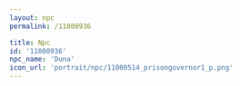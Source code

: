 ```yaml
---
layout: npc
permalink: /11000936

title: Npc
id: '11000936'
npc_name: 'Duna'
icon_url: 'portrait/npc/11000514_prisongovernor1_p.png'
---
```

